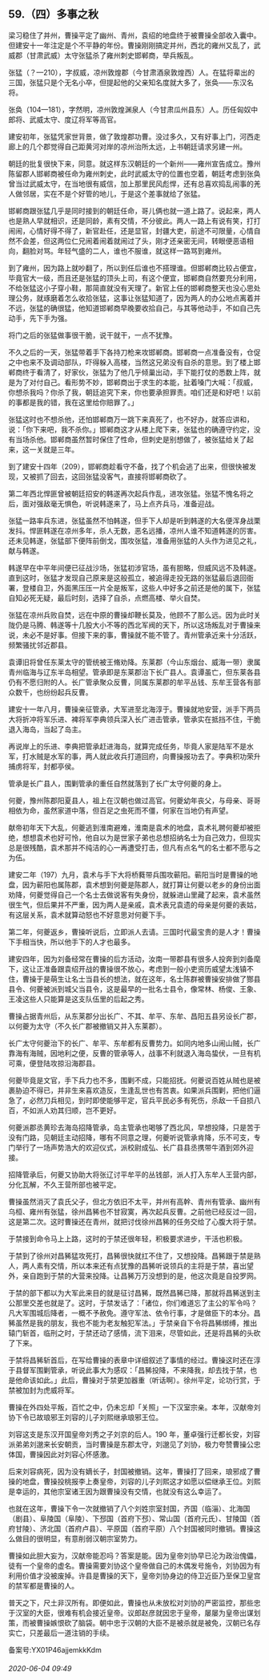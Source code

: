 ## 59.（四）多事之秋
梁习稳住了并州，曹操平定了幽州、青州，袁绍的地盘终于被曹操全部收入囊中。但建安十一年注定是个不平静的年份。曹操刚刚搞定并州，西北的雍州又乱了，武威郡（甘肃武威）太守张猛杀了雍州刺史邯郸商，举兵叛乱。



张猛（？—210），字叔威，凉州敦煌郡（今甘肃酒泉敦煌西）人。在猛将辈出的三国，张猛只是个无名小卒，但提起他的父亲知名度就大多了，张奂——东汉名将。



张奂（104—181），字然明，凉州敦煌渊泉人（今甘肃瓜州县东）人。历任匈奴中郎将、武威太守、度辽将军等高官。



建安初年，张猛凭家世背景，做了敦煌郡功曹。没过多久，又有好事上门，河西走廊上的几个郡觉得自己距黄河对岸的凉州治所太远，上书朝廷请求另建一州。



朝廷的批复很快下来，同意。就这样东汉朝廷的一个新州——雍州宣告成立。豫州陈留郡人邯郸商被任命为雍州刺史，此时武威太守的位置也空着，朝廷考虑到张奂曾当过武威太守，在当地很有威信，加上那里民风彪悍，还有总喜欢捣乱闹事的羌人做邻居，实在不是个好管的地儿，于是这个差事就给了张猛。



邯郸商跟张猛几乎是同时接到的朝廷任命，哥儿俩也就一道上路了。说起来，两人也是熟人早就相识，还是同龄，素有交情，不分彼此。两人一路上有说有笑，打打闹闹，心情好得不得了，新官赴任，还是显官，封疆大吏，前途不可限量，心情自然不会差，但这两位仁兄闹着闹着就闹过了头，刚才还亲密无间，转眼便恶语相向，翻脸对骂。年轻气盛的二人，谁也不服谁，就这样一路骂到雍州。



到了雍州，因为路上就吵翻了，所以到任后谁也不搭理谁。但邯郸商比较占便宜，毕竟官大一级，而且还是张猛的顶头上司，有这个便宜，邯郸商自然要充分利用，不给张猛这小子穿小鞋，那简直就没有天理了。新官上任的邯郸商整天也没心思处理公务，就琢磨着怎么收拾张猛，这事让张猛知道了，因为两人的办公地点离着并不远，张猛的确很猛，他知道邯郸商早晚要收拾自己，与其等他动手，不如自己先动手，先下手为强。



将门之后的张猛做事很干脆，说干就干，一点不犹豫。



不久之后的一天，张猛带着手下各持刀枪来攻邯郸商。邯郸商一点准备没有，仓促之中也来不及调动部队，吓得躲入高楼，当然这兄弟没有自杀的意思。到了楼上邯郸商终于看清了，好家伙，张猛为了他几乎倾巢出动，手下能打仗的悉数上阵，就是为了对付自己。看形势不妙，邯郸商出于求生的本能，扯着嗓门大喊：「叔威，你想杀我吗？你杀了我，朝廷追究下来，你也要承担罪责。咱们还是和好吧！以前的事都是我的错，我在这里给你赔罪了。」



张猛这时也不想杀他，还怕邯郸商万一跳下来真死了，也不好办，就答应讲和，说：「你下来吧，我不杀你。」邯郸商这才从楼上爬下来，张猛也的确遵守约定，没有当场杀他。邯郸商虽然暂时保住了性命，但刺史是别想做了，被张猛给关了起来，这一关就是三年。



到了建安十四年（209），邯郸商趁看守不备，找了个机会逃了出来，但很快被发现，又被抓了回去，这回张猛没客气，直接将邯郸商砍了。



第二年西北悍匪曾被朝廷招安的韩遂再次起兵作乱，进攻张猛。张猛不愧名将之后，面对强敌毫无惧色，听说韩遂来了，马上点齐兵马，准备迎战。



张猛一路率兵东进，张猛虽然不怕韩遂，但手下人却是听到韩遂的大名便浑身战栗发抖。悍匪韩遂在凉州多年，杀人无数，恶名远播，凉州人谁不知道韩遂的厉害。还未见韩遂，张猛部下便阵前倒戈，围攻张猛，准备用张猛的人头作为进见之礼，献与韩遂。



韩遂早在中平年间便已征战沙场，张猛初涉官场，虽有胆略，但威风远不及韩遂。直到这时，张猛才发现自己原来是这般孤立，被追得走投无路的张猛最后退回衙署，登楼自卫，外面黑压压一片全是叛军，这些人中好多之前还是他的属下，张猛自知必死无疑，最后时刻，选择了自杀，点燃高楼、举火自焚。



张猛在凉州兵败自焚，远在中原的曹操却鞭长莫及，他顾不了那么远。因为此时关陇仍是马腾、韩遂等十几股大小不等的西北军阀的天下，所以这场叛乱对于曹操来说，未必不是好事。但接下来的事，曹操就不能不管了。青州管承近来十分活跃，频繁骚扰邻近郡县。



袁谭旧将曾任东莱太守的管统被王脩劝降。东莱郡（今山东烟台、威海一带）隶属青州临海与辽东半岛相望。管承即是东莱郡治下长广县人。袁谭虽亡，但东莱各县仍有不愿归附的人。长广管承聚众反曹，同属东莱郡的牟平丛钱、东牟王营各有部众数千，也纷纷起兵反曹。



建安十一年八月，曹操亲征管承，大军进至北海淳于。曹操就地安营，派手下两员大将折冲将军乐进、裨将军李典领兵深入长广进击管承，管承实在抵挡不住，干脆退入海岛，当起了岛主。



再说岸上的乐进、李典把管承赶进海岛，就算完成任务，毕竟人家是陆军不是水军，打水贼是水军的事，两人就此收兵打道回府，向曹操报功去了。李典积功荣升捕虏将军，封都亭侯。



管承是长广县人，围剿管承的重任自然就落到了长广太守何夔的身上。



何夔，豫州陈郡阳夏县人，祖上在汉朝也做过高官。何夔幼年丧父，与母亲、哥哥相依为命，虽然家道中落，但百足之虫死而不僵，何家在当地仍有声望。



献帝初年天下大乱，何夔逃到淮南避难，淮南是袁术的地盘，袁术礼聘何夔却被拒绝，想想袁术也好可怜，他自以为是世家子弟也总想招纳名士为自己效力，但现实总是很残酷，袁术那并不纯洁的心一再遭受打击，但凡有点名气的名士都不愿与之为伍。



建安二年（197）九月，袁术与手下大将桥蕤带兵围攻蕲阳。蕲阳当时是曹操的地盘，因为蕲阳也属陈郡，袁术想到何夔是陈郡人，就打算让何夔以老乡的身份出面劝降，何夔觉得自己一个名士去做说客有失身份，就躲进山里藏了起来，袁术虽然很生气，但后果并不严重，因为两人是亲戚，袁术表兄袁遗的母亲是何夔的表姑，有这层关系，袁术就算动怒也不好意思对何夔下手。



第二年，何夔返乡，曹操听说后，立即派人去请。三国时代最宝贵的是人才！曹操下手相当快，所以他手下的人才也最多。



建安四年，因为刘备经常在曹操的后方活动，汝南一带郡县有很多人投奔到刘备麾下，这让正准备跟袁绍开战的曹操很不放心，考虑到一般小吏资历威望太浅镇不住，曹操于是萌生让名士当县长的想法，就在这年，名士陈群被曹操安排做了酂县县令、何夔被派到城父当县令，这是最早的一批名士县令，像常林、杨俊、王象、王凌这些人只能算是这支队伍里的后起之秀。



曹操占据青州后，从东莱郡分出长广、不其、牟平、东牟、昌阳五县另设长广郡，以何夔为太守（不久长广郡被撤销又并入东莱郡）。



长广太守何夔治下的长广、牟平、东牟都有反曹势力。如同内地多山闹山贼，长广靠海有海贼，因地利之便，反曹的管承等人，战事不利就退入海岛蛰伏，一旦有机可乘，便登陆攻掠沿海郡县。



何夔毕竟是文官，手下兵力也不多，围剿不成，只能招抚。何夔说百姓从贼也是被裹胁迫不得已，并非生来喜欢造反，生逢乱世也有苦衷。如果派兵围剿，把他们逼急了，必然刀兵相见，到时即使能够平定，官兵平民必多有死伤，杀敌一千自损八百，不如派人劝其归顺，岂不更好。



何夔派郡丞黄珍去海岛招降管承，岛主管承也喝够了西北风，早想投降，只是苦于没有门路，见朝廷主动招降，哪有不同意之理，何夔听说管承肯降，乐不可支，专门举行了一场声势浩大的欢迎仪式，派校尉成弘、长广县县丞携带牛酒到郊外迎接。



招降管承后，何夔又协助大将张辽讨平牟平的丛钱部，派人打入东牟人王营内部，分化瓦解，不久王营所部也被平定。



曹操虽然消灭了袁氏父子，但北方依旧不太平，并州有高幹、青州有管承、幽州有乌桓、雍州有张猛，徐州昌豨也不甘寂寞，再次起兵反曹。之前他已经反过一回，这是第二次。这时曹操还在青州，就把讨伐徐州昌豨的任务交给了心腹大将于禁。



于禁接到命令马上上路，这时的于禁还很年轻，积极要求进步，干活也积极。



于禁到了徐州对昌豨猛攻死打，昌豨很快就扛不住了，又想投降。昌豨跟于禁是熟人，两人素有交情，所以本来还有点犹豫的昌豨听说领兵的主将是于禁，喜出望外，亲自跑到于禁的大营来投降。让昌豨万万没想到的是，他这次竟是自投罗网。



于禁的部下都以为大军此来目的就是征讨昌豨，既然昌豨已降，那就将昌豨送到主公那里交差也就是了。这时，于禁发话了：「诸位，你们难道忘了主公的军令吗？凡大军围城后降者，一概不予赦免。遵守军法、依令行事，才是做臣下的本分。昌豨虽然是我的朋友，我也不能为老友触犯军法。」于禁亲自下令将昌豨绑缚，推出辕门斩首，临刑之时，于禁还动了感情，流下泪来，尽管如此，还是将昌豨的头砍了下来。



于禁将昌豨斩首后，在写给曹操的表章中详细叙述了事情的经过。曹操这时还在淳于县督军围剿管承，听说此事大为感叹：「昌豨投降，不来降我，却去找于禁，也是他命该如此。」此后，曹操对于禁更加器重（听话啊）。徐州平定，论功行赏，于禁被加封为虎威将军。



曹操在外四处平叛，百忙之中，仍未忘却「关照」一下汉室宗亲。本年，汉献帝刘协下令已故琅邪王刘容的儿子刘熙继承琅邪王位。



刘容这支是东汉开国皇帝刘秀之子刘京的后人。190 年，董卓强行迁都长安，刘容派弟弟刘邈来长安朝贡，当时曹操是东郡太守，刘邈见了刘协，极力夸赞曹操公忠体国，曹操因此对刘容心怀感激。



后来刘容病死，因为没有嫡长子，封国被撤销。这年，曹操打了回来，琅邪成了曹操的地盘，曹操投桃报李上奏皇帝，刘容的儿子刘熙这才如愿以偿继承王位。刘熙是幸运的，其他宗室诸王因为跟曹操没有交情，也就没有这么幸运了。



也就在这年，曹操下令一次就撤销了八个刘姓宗室封国，齐国（临淄）、北海国（剧县）、阜陵国（阜陵）、下邳国（首府下邳）、常山国（首府元氏）、甘陵国（首府甘陵）、济北国（首府卢县）、平原国（首府平原）八个封国被同时撤销。曹操这么做目的很明显，有意削弱汉朝宗室势力。



曹操如此胆大妄为，汉献帝能忍吗？答案是能。因为皇帝刘协早已沦为政治傀儡，徒有一个皇帝的虚名。曹操需要刘协这个皇帝做自己的木偶发号施令，刘协因为有利用价值才没被废掉。许县是曹操的天下，皇帝刘协身边的侍卫近臣乃至保卫皇宫的禁军都是曹操的人。



普天之下，尺土非汉所有。即便如此，曹操也从未放松对刘协的严密监控，那些忠于汉室的大臣，很难有机会接近皇帝。议郎赵彦就因忠于皇帝，屡屡为皇帝出谋划策，而被曹操嫉恨砍了脑袋。朝中忠于汉朝的大臣不是被杀就是被免，汉朝已名存实亡，只差最后一道注销的手续。



备案号:YX01P46ajjemkkKdm


###### 2020-06-04 09:49
